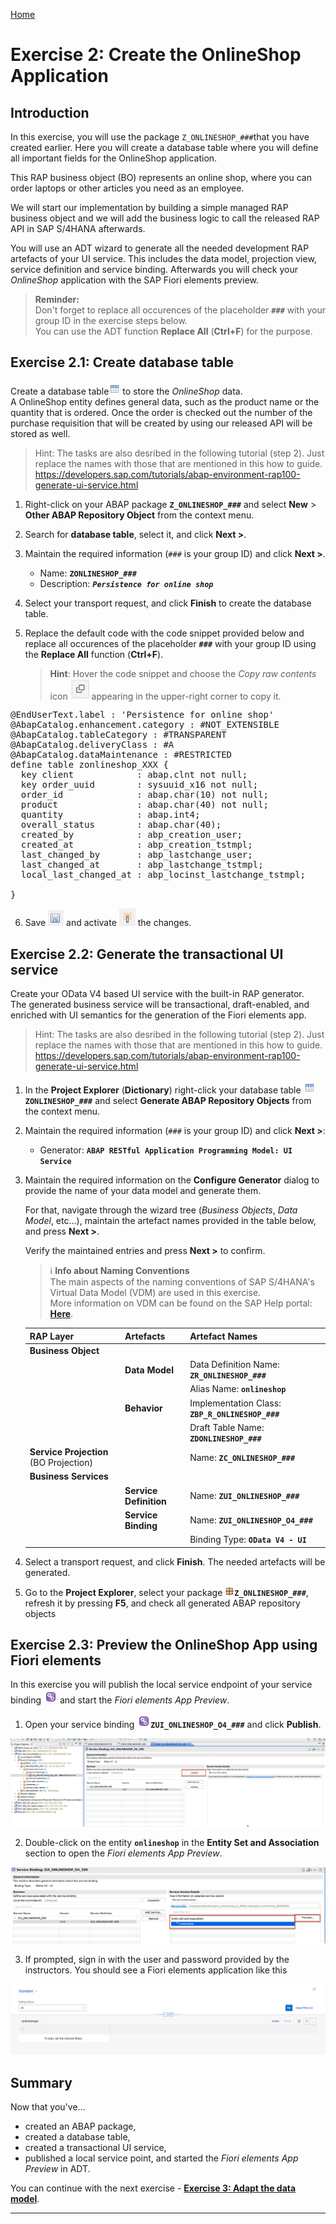 [Home ](../../README.md)  

# Exercise 2: Create the OnlineShop Application

## Introduction

In this exercise, you will use the package `Z_ONLINESHOP_###`that you have created earlier. 
Here you will create a database table where you will define all important fields for the OnlineShop application.  

This RAP business object (BO) represents an online shop, where you can order laptops or other articles you need as an employee. <!--After an article such as a laptop is ordered, a purchase requisition can be created by pressing a button in your application which will trigger an action in your RAP BO.-->  

We will start our implementation by building a simple managed RAP business object and we will add the business logic to call the released RAP API in SAP S/4HANA afterwards.

You will use an ADT wizard to generate all the needed development RAP artefacts of your UI service. This includes the data model, projection view, service definition and service binding. Afterwards you will check your _OnlineShop_ application with the SAP Fiori elements preview. 

> **Reminder:**   
> Don't forget to replace all occurences of the placeholder **`###`** with your group ID in the exercise steps below.  
> You can use the ADT function **Replace All** (**Ctrl+F**) for the purpose.    


## Exercise 2.1: Create database table

Create a database table![table](../../images/adt_tabl.png) to store the _OnlineShop_ data.   
A OnlineShop entity defines general data, such as the product name or the quantity that is ordered. Once the order is checked out the number of the purchase requisition that will be created by using our released API will be stored as well.   

> Hint: 
> The tasks are also desribed in the following tutorial (step 2). Just replace the names with those that are mentioned in this how to guide.  
> https://developers.sap.com/tutorials/abap-environment-rap100-generate-ui-service.html

   1. Right-click on your ABAP package **`Z_ONLINESHOP_###`** and select **New** > **Other ABAP Repository Object** from the context menu.
         
   2. Search for **database table**, select it, and click **Next >**.
   
   3. Maintain the required information (`###` is your group ID) and click **Next >**.
      - Name: **`ZONLINESHOP_###`**  
      - Description: _**`Persistence for online shop`**_                  

   4. Select your transport request, and click **Finish** to create the database table.
   
   5. Replace the default code with the code snippet provided below and replace all occurences of the placeholder **`###`** with your group ID using the **Replace All** function (**Ctrl+F**).    
 
      > **Hint**: Hover the code snippet and choose the _Copy raw contents_ icon <img src="../../images/copyrawcontents.png" alt="table" width="30px"> appearing in the upper-right corner to copy it. 
      
<pre lang="ABAP">
@EndUserText.label : 'Persistence for online shop'
@AbapCatalog.enhancement.category : #NOT_EXTENSIBLE
@AbapCatalog.tableCategory : #TRANSPARENT
@AbapCatalog.deliveryClass : #A
@AbapCatalog.dataMaintenance : #RESTRICTED
define table zonlineshop_XXX {
  key client            : abap.clnt not null;
  key order_uuid        : sysuuid_x16 not null;
  order_id              : abap.char(10) not null;
  product               : abap.char(40) not null;
  quantity              : abap.int4;
  overall_status        : abap.char(40);
  created_by            : abp_creation_user;
  created_at            : abp_creation_tstmpl;
  last_changed_by       : abp_lastchange_user;
  last_changed_at       : abp_lastchange_tstmpl;
  local_last_changed_at : abp_locinst_lastchange_tstmpl;

}
</pre>
       
   6. Save ![save icon](../../images/adt_save.png) and activate ![activate icon](../../images/adt_activate.png) the changes.
   
## Exercise 2.2: Generate the transactional UI service

Create your OData V4 based UI service with the built-in RAP generator.   
The generated business service will be transactional, draft-enabled, and enriched with UI semantics for the generation of the Fiori elements app.

> Hint: 
> The tasks are also desribed in the following tutorial (step 2). Just replace the names with those that are mentioned in this how to guide.  
> https://developers.sap.com/tutorials/abap-environment-rap100-generate-ui-service.html


   1. In the **Project Explorer** (**Dictionary**) right-click your database table ![table](../../images/adt_tabl.png)**`ZONLINESHOP_###`** and select **Generate ABAP Repository Objects** from the context menu.        
   
   2. Maintain the required information  (`###` is your group ID) and click **Next >**:
        - Generator: **`ABAP RESTful Application Programming Model: UI Service`**
        
   3. Maintain the required information on the **Configure Generator** dialog to provide the name of your data model and generate them.         

      For that, navigate through the wizard tree (_Business Objects_, _Data Model_, etc...), maintain the artefact names provided in the table below, 
      and press **Next >**.
 
      Verify the maintained entries and press **Next >** to confirm. 

      > ℹ **Info about Naming Conventions**     
      > The main aspects of the naming conventions of SAP S/4HANA's Virtual Data Model (VDM) are used in this exercise.  
      > More information on VDM can be found on the SAP Help portal: **[Here](https://help.sap.com/docs/SAP_S4HANA_CLOUD/0f69f8fb28ac4bf48d2b57b9637e81fa/8a8cee943ef944fe8936f4cc60ba9bc1.html)**.
 
  
      
      | **RAP Layer**          |  **Artefacts**           | **Artefact Names**                                       |     
      |:---------------------- |:------------------------ |:-------------------------------------------------------- |
      | **Business Object**    |                          |                                                          |                        
      |                        |  **Data Model**          |  Data Definition Name:   **`ZR_ONLINESHOP_###`**    |
      |                        |                          |  Alias Name:             **`onlineshop`**                    |   
      |                        |  **Behavior**            |  Implementation Class:   **`ZBP_R_ONLINESHOP_###`**   |
      |                        |                          |  Draft Table Name:       **`ZDONLINESHOP_###`**          |
      | **Service Projection** (BO Projection)  |         |  Name:                   **`ZC_ONLINESHOP_###`**    |   
      | **Business Services**  |                          |                                                          |          
      |                        |  **Service Definition**  |  Name:         **`ZUI_ONLINESHOP_###`**               |
      |                        |  **Service Binding**     |  Name:         **`ZUI_ONLINESHOP_O4_###`**            |
      |                        |                          |  Binding Type: **`OData V4 - UI`**                       |
                       
      
   4. Select a transport request, and click **Finish**. The needed artefacts will be generated.

   5. Go to the **Project Explorer**, select your package ![package](../../images/adt_package.png)**`Z_ONLINESHOP_###`**, refresh it by pressing **F5**, and check all generated ABAP repository objects 


 
## Exercise 2.3: Preview the OnlineShop App using Fiori elements


In this exercise you will publish the local service endpoint of your service binding ![service binding](../../images/adt_srvb.png) and start the _Fiori elements App Preview_.

   1. Open your service binding ![service binding](../../images/adt_srvb.png)**`ZUI_ONLINESHOP_O4_###`** and click **Publish**.

   ![Publish](images/105_publish_service_binding_on_prem.png)
   
   2. Double-click on the entity **`onlineshop`** in the **Entity Set and Association** section to open the _Fiori elements App Preview_.   

   ![Preview](images/107_publish_service_binding_on_prem.png)
   
   3. If prompted, sign in with the user and password provided by the instructors. You should see a Fiori elements application like this

   ![Fiori elements app](images/109_publish_service_binding_on_prem.png)


      
<!--
## Exercise 2.4: Preview the Online Shop App in SAP S/4HANA on premise


> Publishing the local service endpoint of your service binding **in on premise systems** does not work from within ADT. 
> Therefore you have to publish the Service Binding locally using transaction **/IWFND/V4_ADMIN**.

> Hint:
> The screen shots show the steps for the *Travel* app. Please use the names and strings provided in this script in **step 4 & 5** and do NOT enter the names you see on the screen shots.  

<details>
  <summary>Click to expand!</summary>

   1. In the menu click on the button *Run ABAP Development Object as ABAP Application in SAPGUI* or press **Alt+F8**
 
      ![start_transaction](images/100_publish_service_binding_on_prem.png)   
   
   2. Type **/iwfnd/v4_admin** as a search string and double-click on the entry **/IWFND/V4_ADMIN (Transaction)**   
     
      ![v4_admin](images/110_publish_service_binding_on_prem.png)   
   
   3. Click the button **Publish Service Groups** to get a list of service groups that can be published.
 
      ![v4_admin](images/120_publish_service_binding_on_prem.png)  
 
   4. Enter following values to search for the service group of your service and press the button **Get Service Groups**   
      
      System Alias: `LOCAL`  
      Service Group ID: `Z*###*`  

      ![v4_admin](images/130_publish_service_binding_on_prem.png)        

   5. Select the entry `ZUI_ONLINESHOP_O4_###` from the list and press the button **Publish Service Groups**   
 
      ![v4_admin](images/140_publish_service_binding_on_prem.png) 
 
   6. In the following popup enter a meaningful description such as `Online Shop App ###`   
      
      ![v4_admin](images/150_publish_service_binding_on_prem.png) 
 
   7. You are now asked to provide a customizing request. Choose an existing customizing request or create a new one and choose a meaningful description.
 
      ![v4_admin](images/160_publish_service_binding_on_prem.png)   
 
   8. Confirm the success message and press **Enter**. 
 
      ![v4_admin](images/170_publish_service_binding_on_prem.png)    
 
   9. Navigate back to your service binding in the project explorer. Right click on it and choose **Refresh**   
 
      ![v4_admin](images/180_publish_service_binding_on_prem.png)   ** 
 
   10. Check that your service bindings is now published and choose the entity **OnlineShop** and press the button **Preview**   
 
</details>

-->

## Summary 


Now that you've... 
- created an ABAP package,
- created a database table,
- created a transactional UI service,
- published a local service point, and started the _Fiori elements App Preview_ in ADT.

You can continue with the next exercise - **[Exercise 3: Adapt the data model](../ex3/README.md)**.


---
<!--
## Appendix


Find the source code for the database table definition and the data generator class in the [sources](sources) folder. Don't forget to replace all occurences of the placeholder `###` with your group ID.

- ![document](../../images/doc.png) [Table ZONLINESHOP_###](sources/ZONLINESHOP_%23%23%23.txt)
-->
